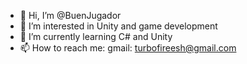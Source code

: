 - 👋 Hi, I’m @BuenJugador
- 👀 I’m interested in Unity and game development
- 🌱 I’m currently learning C# and Unity
- 📫 How to reach me: gmail: turbofireesh@gmail.com
